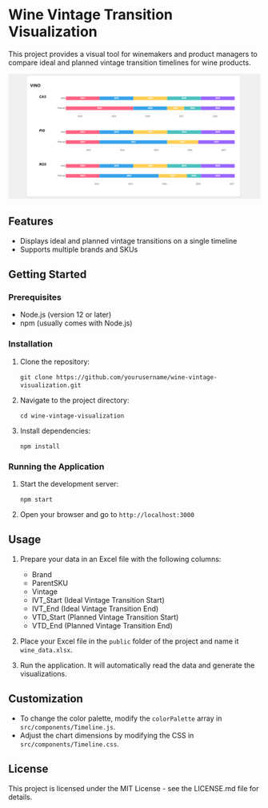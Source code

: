 # Wine Vintage Transition Visualization

This project provides a visual tool for winemakers and product managers to compare ideal and planned vintage transition timelines for wine products.

![1725921112900](image/README/1725921112900.png)

## Features

- Displays ideal and planned vintage transitions on a single timeline
- Supports multiple brands and SKUs

## Getting Started

### Prerequisites

- Node.js (version 12 or later)
- npm (usually comes with Node.js)

### Installation

1. Clone the repository:

   ```
   git clone https://github.com/yourusername/wine-vintage-visualization.git
   ```
2. Navigate to the project directory:

   ```
   cd wine-vintage-visualization
   ```
3. Install dependencies:

   ```
   npm install
   ```

### Running the Application

1. Start the development server:

   ```
   npm start
   ```
2. Open your browser and go to `http://localhost:3000`

## Usage

1. Prepare your data in an Excel file with the following columns:

   - Brand
   - ParentSKU
   - Vintage
   - IVT_Start (Ideal Vintage Transition Start)
   - IVT_End (Ideal Vintage Transition End)
   - VTD_Start (Planned Vintage Transition Start)
   - VTD_End (Planned Vintage Transition End)
2. Place your Excel file in the `public` folder of the project and name it `wine_data.xlsx`.
3. Run the application. It will automatically read the data and generate the visualizations.

## Customization

- To change the color palette, modify the `colorPalette` array in `src/components/Timeline.js`.
- Adjust the chart dimensions by modifying the CSS in `src/components/Timeline.css`.

## License

This project is licensed under the MIT License - see the LICENSE.md file for details.
